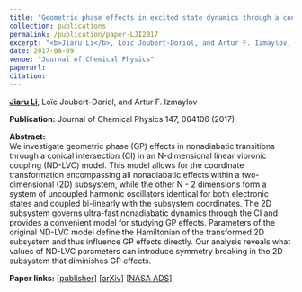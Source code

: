 ```yaml
---
title: "Geometric phase effects in excited state dynamics through a conical intersection in large molecules: N-dimensional linear vibronic coupling model study"
collection: publications
permalink: /publication/paper-LJI2017
excerpt: "<b>Jiaru Li</b>, Loïc Joubert-Doriol, and Artur F. Izmaylov, 2017, <i>J. Chem. Phys.</i> 147, 064106 "
date: 2017-08-09
venue: "Journal of Chemical Physics"
paperurl: 
citation:
---
```


<ins><b>Jiaru Li</b></ins>, Loïc Joubert-Doriol, and Artur F. Izmaylov

<b>Publication:</b>  Journal of Chemical Physics 147, 064106 (2017)

<b>Abstract:</b>  
We investigate geometric phase (GP) effects in nonadiabatic transitions through a conical intersection (CI) in an N-dimensional linear vibronic coupling (ND-LVC) model. This model allows for the coordinate transformation encompassing all nonadiabatic effects within a two-dimensional (2D) subsystem, while the other N - 2 dimensions form a system of uncoupled harmonic oscillators identical for both electronic states and coupled bi-linearly with the subsystem coordinates. The 2D subsystem governs ultra-fast nonadiabatic dynamics through the CI and provides a convenient model for studying GP effects. Parameters of the original ND-LVC model define the Hamiltonian of the transformed 2D subsystem and thus influence GP effects directly. Our analysis reveals what values of ND-LVC parameters can introduce symmetry breaking in the 2D subsystem that diminishes GP effects.

<b>Paper links:</b>  [[publisher]](https://doi.org/10.1063/1.4985925)  [[arXiv]](https://arxiv.org/abs/1707.08266)  [[NASA ADS]](https://ui.adsabs.harvard.edu/abs/2017JChPh.147f4106L/abstract)


